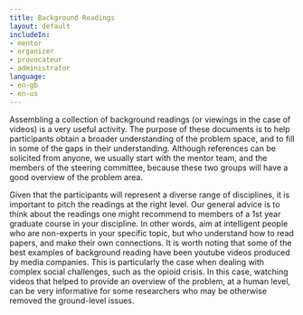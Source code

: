 ```yaml
---
title: Background Readings
layout: default
includeIn: 
- mentor
- organizer
- provocateur
- administrator
language:
- en-gb
- en-us
---
```

Assembling a collection of background readings (or viewings in the case of videos) is a very useful activity. The purpose of these documents is to help participants obtain a broader understanding of the problem space, and to fill in some of the gaps in their understanding. Although references can be solicited from anyone, we usually start with the mentor team, and the members of the steering committee, because these two groups will have a good overview of the problem area.

Given that the participants will represent a diverse range of disciplines, it is important to pitch the readings at the right level. Our general advice is to think about the readings one might recommend to members of a 1st year graduate course in your discipline. In other words, aim at intelligent people who are non-experts in your specific topic, but who understand how to read papers, and make their own connections. It is worth noting that some of the best examples of background reading have been youtube videos produced by media companies. This is particularly the case when dealing with complex social challenges, such as the opioid crisis. In this case, watching videos that helped to provide an overview of the problem, at a human level, can be very informative for some researchers who may be otherwise removed the ground-level issues.